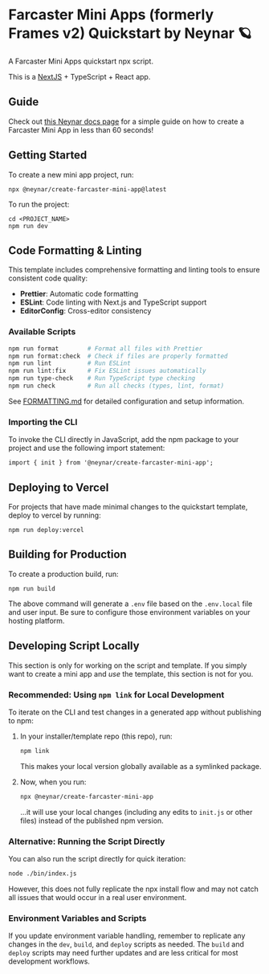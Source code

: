 # Farcaster Mini Apps (formerly Frames v2) Quickstart by Neynar 🪐

A Farcaster Mini Apps quickstart npx script.

This is a [NextJS](https://nextjs.org/) + TypeScript + React app.

## Guide

Check out [this Neynar docs page](https://docs.neynar.com/docs/create-farcaster-miniapp-in-60s) for a simple guide on how to create a Farcaster Mini App in less than 60 seconds!

## Getting Started

To create a new mini app project, run:

```{bash}
npx @neynar/create-farcaster-mini-app@latest
```

To run the project:

```{bash}
cd <PROJECT_NAME>
npm run dev
```

## Code Formatting & Linting

This template includes comprehensive formatting and linting tools to ensure consistent code quality:

- **Prettier**: Automatic code formatting
- **ESLint**: Code linting with Next.js and TypeScript support
- **EditorConfig**: Cross-editor consistency

### Available Scripts

```bash
npm run format        # Format all files with Prettier
npm run format:check  # Check if files are properly formatted
npm run lint          # Run ESLint
npm run lint:fix      # Fix ESLint issues automatically
npm run type-check    # Run TypeScript type checking
npm run check         # Run all checks (types, lint, format)
```

See [FORMATTING.md](./FORMATTING.md) for detailed configuration and setup information.

### Importing the CLI

To invoke the CLI directly in JavaScript, add the npm package to your project and use the following import statement:

```{javascript}
import { init } from '@neynar/create-farcaster-mini-app';
```

## Deploying to Vercel

For projects that have made minimal changes to the quickstart template, deploy to vercel by running:

```{bash}
npm run deploy:vercel
```

## Building for Production

To create a production build, run:

```{bash}
npm run build
```

The above command will generate a `.env` file based on the `.env.local` file and user input. Be sure to configure those environment variables on your hosting platform.

## Developing Script Locally

This section is only for working on the script and template. If you simply want to create a mini app and _use_ the template, this section is not for you.

### Recommended: Using `npm link` for Local Development

To iterate on the CLI and test changes in a generated app without publishing to npm:

1. In your installer/template repo (this repo), run:

   ```bash
   npm link
   ```

   This makes your local version globally available as a symlinked package.

1. Now, when you run:
   ```bash
   npx @neynar/create-farcaster-mini-app
   ```
   ...it will use your local changes (including any edits to `init.js` or other files) instead of the published npm version.

### Alternative: Running the Script Directly

You can also run the script directly for quick iteration:

```bash
node ./bin/index.js
```

However, this does not fully replicate the npx install flow and may not catch all issues that would occur in a real user environment.

### Environment Variables and Scripts

If you update environment variable handling, remember to replicate any changes in the `dev`, `build`, and `deploy` scripts as needed. The `build` and `deploy` scripts may need further updates and are less critical for most development workflows.
